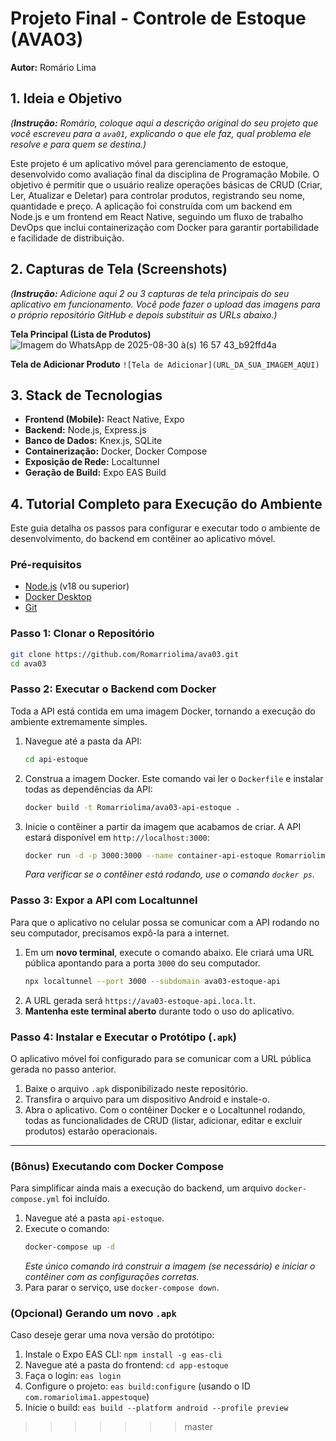 # Projeto Final - Controle de Estoque (AVA03)

**Autor:** Romário Lima

## 1\. Ideia e Objetivo

*(**Instrução:** Romário, coloque aqui a descrição original do seu projeto que você escreveu para a `ava01`, explicando o que ele faz, qual problema ele resolve e para quem se destina.)*

Este projeto é um aplicativo móvel para gerenciamento de estoque, desenvolvido como avaliação final da disciplina de Programação Mobile. O objetivo é permitir que o usuário realize operações básicas de CRUD (Criar, Ler, Atualizar e Deletar) para controlar produtos, registrando seu nome, quantidade e preço. A aplicação foi construída com um backend em Node.js e um frontend em React Native, seguindo um fluxo de trabalho DevOps que inclui containerização com Docker para garantir portabilidade e facilidade de distribuição.

## 2\. Capturas de Tela (Screenshots)

*(**Instrução:** Adicione aqui 2 ou 3 capturas de tela principais do seu aplicativo em funcionamento. Você pode fazer o upload das imagens para o próprio repositório GitHub e depois substituir as URLs abaixo.)*

**Tela Principal (Lista de Produtos)**
![Imagem do WhatsApp de 2025-08-30 à(s) 16 57 43_b92ffd4a](https://github.com/user-attachments/assets/74136337-1481-4f74-8d1b-db0661ac056e)


**Tela de Adicionar Produto**
`![Tela de Adicionar](URL_DA_SUA_IMAGEM_AQUI)`

## 3\. Stack de Tecnologias

  * **Frontend (Mobile):** React Native, Expo
  * **Backend:** Node.js, Express.js
  * **Banco de Dados:** Knex.js, SQLite
  * **Containerização:** Docker, Docker Compose
  * **Exposição de Rede:** Localtunnel
  * **Geração de Build:** Expo EAS Build

## 4\. Tutorial Completo para Execução do Ambiente

Este guia detalha os passos para configurar e executar todo o ambiente de desenvolvimento, do backend em contêiner ao aplicativo móvel.

### Pré-requisitos

  * [Node.js](https://nodejs.org/) (v18 ou superior)
  * [Docker Desktop](https://www.docker.com/products/docker-desktop/)
  * [Git](https://git-scm.com/)

### Passo 1: Clonar o Repositório

```bash
git clone https://github.com/Romarriolima/ava03.git
cd ava03
```

### Passo 2: Executar o Backend com Docker

Toda a API está contida em uma imagem Docker, tornando a execução do ambiente extremamente simples.

1.  Navegue até a pasta da API:
    ```bash
    cd api-estoque
    ```
2.  Construa a imagem Docker. Este comando vai ler o `Dockerfile` e instalar todas as dependências da API:
    ```bash
    docker build -t Romarriolima/ava03-api-estoque .
    ```
3.  Inicie o contêiner a partir da imagem que acabamos de criar. A API estará disponível em `http://localhost:3000`:
    ```bash
    docker run -d -p 3000:3000 --name container-api-estoque Romarriolima/ava03-api-estoque
    ```
    *Para verificar se o contêiner está rodando, use o comando `docker ps`.*

### Passo 3: Expor a API com Localtunnel

Para que o aplicativo no celular possa se comunicar com a API rodando no seu computador, precisamos expô-la para a internet.

1.  Em um **novo terminal**, execute o comando abaixo. Ele criará uma URL pública apontando para a porta `3000` do seu computador.
    ```bash
    npx localtunnel --port 3000 --subdomain ava03-estoque-api
    ```
2.  A URL gerada será `https://ava03-estoque-api.loca.lt`.
3.  **Mantenha este terminal aberto** durante todo o uso do aplicativo.

### Passo 4: Instalar e Executar o Protótipo (`.apk`)

O aplicativo móvel foi configurado para se comunicar com a URL pública gerada no passo anterior.

1.  Baixe o arquivo `.apk` disponibilizado neste repositório.
2.  Transfira o arquivo para um dispositivo Android e instale-o.
3.  Abra o aplicativo. Com o contêiner Docker e o Localtunnel rodando, todas as funcionalidades de CRUD (listar, adicionar, editar e excluir produtos) estarão operacionais.

-----

### (Bônus) Executando com Docker Compose

Para simplificar ainda mais a execução do backend, um arquivo `docker-compose.yml` foi incluído.

1.  Navegue até a pasta `api-estoque`.
2.  Execute o comando:
    ```bash
    docker-compose up -d
    ```
    *Este único comando irá construir a imagem (se necessário) e iniciar o contêiner com as configurações corretas.*
3.  Para parar o serviço, use `docker-compose down`.

### (Opcional) Gerando um novo `.apk`

Caso deseje gerar uma nova versão do protótipo:

1.  Instale o Expo EAS CLI: `npm install -g eas-cli`
2.  Navegue até a pasta do frontend: `cd app-estoque`
3.  Faça o login: `eas login`
4.  Configure o projeto: `eas build:configure` (usando o ID `com.romariolima1.appestoque`)
5.  Inicie o build: `eas build --platform android --profile preview`
>>>>>>> master
